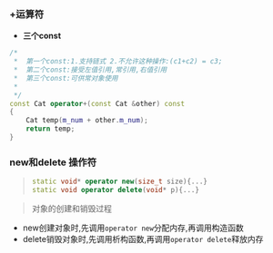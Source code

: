 ### +运算符

- **三个const**
```c++
/*
 *  第一个const:1.支持链式 2.不允许这种操作:(c1+c2) = c3; 
 *  第二个const:接受左值引用,常引用,右值引用
 *  第三个const:可供常对象使用
 *
 */
const Cat operator+(const Cat &other) const
{
    Cat temp(m_num + other.m_num);
    return temp;
}
```

### new和delete 操作符

> ```c++
>static void* operator new(size_t size){...}
>static void operator delete(void* p){...}
> ```

> 对象的创建和销毁过程
- new创建对象时,先调用`operator new`分配内存,再调用构造函数
- delete销毁对象时,先调用析构函数,再调用`operator delete`释放内存